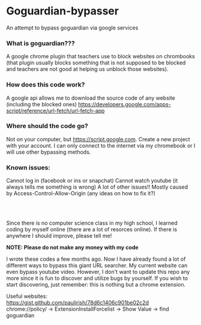 # Goguardian-bypasser
An attempt to bypass goguardian via google services

### What is goguardian???
A google chrome plugin that teachers use to block websites on chrombooks (that plugin usually blocks something that is not supposed to be blocked and teachers are not good at helping us unblock those websites).

### How does this code work?
A google api allows me to download the source code of any website (including the blocked ones)
https://developers.google.com/apps-script/reference/url-fetch/url-fetch-app

### Where should the code go? 
Not on your computer, but https://script.google.com. Create a new project with your account.
I can only connect to the internet via my chromebook or I will use other bypassing methods.

### Known issues:
Cannot log in (facebook or ins or snapchat)
Cannot watch youtube (it always tells me something is wrong)
A lot of other issues!!
Mostly caused by Access-Control-Allow-Origin (any ideas on how to fix it?)



  
   
  <br />
  <br />

Since there is no computer science class in my high school, I learned coding by myself online (there are a lot of resorces online). If there is anywhere I should improve, please tell me!

**NOTE: Please do not make any money with my code**


I wrote these codes a few months ago. Now I have already found a lot of different ways to bypass this giant URL searcher. My current website can even bypass youtube video. However, I don't want to update this repo any more since it is fun to discover and utilize bugs by yourself. If you wish to start discovering, just remember: this is nothing but a chrome extension. 

Useful websites: <br />
https://gist.github.com/paulirish/78d6c1406c901be02c2d <br />
chrome://policy/ -> ExtensionInstallForcelist -> Show Value -> find goguardian
